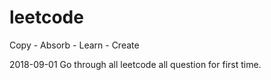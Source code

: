 # leetcode
Copy - Absorb - Learn - Create

2018-09-01 Go through all leetcode all question for first time.
